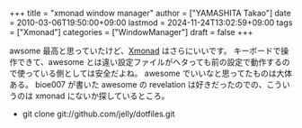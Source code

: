 +++
title = "xmonad window manager"
author = ["YAMASHITA Takao"]
date = 2010-03-06T19:50:00+09:00
lastmod = 2024-11-24T13:02:59+09:00
tags = ["Xmonad"]
categories = ["WindowManager"]
draft = false
+++

awsome 最高と思っていたけど、[Xmonad](http://xmonad.org/)
はさらにいいです。 キーボードで操作できて、awesome
とは違い設定ファイルがヘタっても前の設定で動作するので使っている側としては安全だよね。
awesome でいいなと思ってたものは大体ある。 bioe007 が書いた awesome の
revelation は好きだったのでの、こういうのは xmonad
にないか探しているところ。

-   git clone git://github.com/jelly/dotfiles.git

